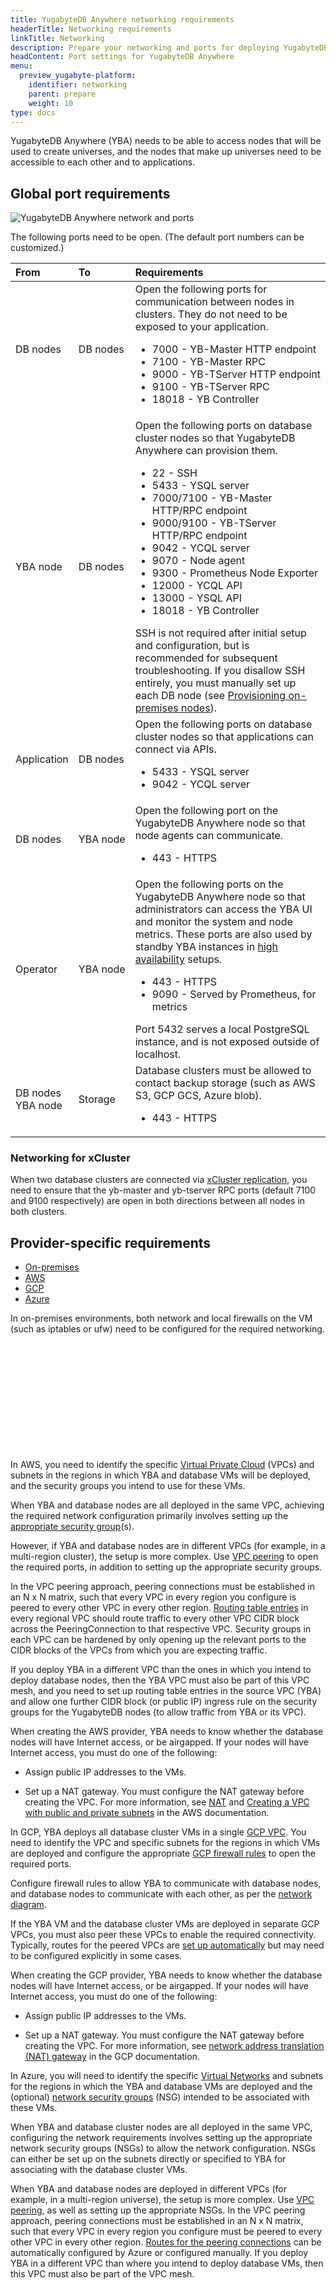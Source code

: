 ```yaml
---
title: YugabyteDB Anywhere networking requirements
headerTitle: Networking requirements
linkTitle: Networking
description: Prepare your networking and ports for deploying YugabyteDB Anywhere.
headContent: Port settings for YugabyteDB Anywhere
menu:
  preview_yugabyte-platform:
    identifier: networking
    parent: prepare
    weight: 10
type: docs
---
```


YugabyteDB Anywhere (YBA) needs to be able to access nodes that will be used to create universes, and the nodes that make up universes need to be accessible to each other and to applications.

## Global port requirements

![YugabyteDB Anywhere network and ports](/images/yb-platform/prepare/yba-networking.png)

The following ports need to be open. (The default port numbers can be customized.)

| From | To | Requirements |
| :--- | :--- | :--- |
| DB&nbsp;nodes | DB&nbsp;nodes | Open the following ports for communication between nodes in clusters. They do not need to be exposed to your application.<ul><li>7000 - YB-Master HTTP endpoint</li><li>7100 - YB-Master RPC</li><li>9000 - YB-TServer HTTP endpoint</li><li>9100 - YB-TServer RPC</li><li>18018 - YB Controller</li></ul> |
| YBA&nbsp;node | DB nodes | Open the following ports on database cluster nodes so that YugabyteDB Anywhere can provision them.<ul><li>22 - SSH</li><li>5433 - YSQL server</li><li>7000/7100 - YB-Master HTTP/RPC endpoint</li><li>9000/9100 - YB-TServer HTTP/RPC endpoint</li><li>9042 - YCQL server</li><li>9070 - Node agent</li><li>9300 - Prometheus Node Exporter</li><li>12000 - YCQL API</li><li>13000 - YSQL API</li><li>18018 - YB Controller</li></ul>SSH is not required after initial setup and configuration, but is recommended for subsequent troubleshooting. If you disallow SSH entirely, you must manually set up each DB node (see [Provisioning on-premises nodes](../server-nodes-software/software-on-prem-manual/)). |
| Application | DB nodes | Open the following ports on database cluster nodes so that applications can connect via APIs.<ul><li>5433 - YSQL server</li><li>9042 - YCQL server</li></ul> |
| DB nodes | YBA&nbsp;node | Open the following port on the YugabyteDB Anywhere node so that node agents can communicate.<ul><li>443 - HTTPS</li></ul> |
| Operator | YBA&nbsp;node | Open the following ports on the YugabyteDB Anywhere node so that administrators can access the YBA UI and monitor the system and node metrics. These ports are also used by standby YBA instances in [high availability](../../administer-yugabyte-platform/high-availability/) setups.<ul><li>443 - HTTPS</li><li>9090 - Served by Prometheus, for metrics</li></ul>Port 5432 serves a local PostgreSQL instance, and is not exposed outside of localhost. |
| DB nodes<br>YBA node | Storage | Database clusters must be allowed to contact backup storage (such as AWS S3, GCP GCS, Azure blob).<ul><li>443 - HTTPS</li></ul> |

### Networking for xCluster

When two database clusters are connected via [xCluster replication](../../create-deployments/async-replication-platform/), you need to ensure that the yb-master and yb-tserver RPC ports (default 7100 and 9100 respectively) are open in both directions between all nodes in both clusters.

## Provider-specific requirements

<ul class="nav nav-tabs-alt nav-tabs-yb custom-tabs">
  <li>
    <a href="#onprem" class="nav-link active" id="onprem-tab" data-toggle="tab"
      role="tab" aria-controls="onprem" aria-selected="true">
      <i class="fa-solid fa-building"></i>
      On-premises
    </a>
  </li>
  <li>
    <a href="#aws" class="nav-link" id="aws-tab" data-toggle="tab"
      role="tab" aria-controls="aws" aria-selected="false">
      <i class="fa-brands fa-aws"></i>
      AWS
    </a>
  </li>
  <li>
    <a href="#gcp" class="nav-link" id="gcp-tab" data-toggle="tab"
      role="tab" aria-controls="gcp" aria-selected="false">
      <i class="fa-brands fa-google"></i>
      GCP
    </a>
  </li>
  <li>
    <a href="#azure" class="nav-link" id="azure-tab" data-toggle="tab"
      role="tab" aria-controls="azure" aria-selected="false">
      <i class="fa-brands fa-microsoft"></i>
      Azure
    </a>
  </li>
</ul>

<div class="tab-content">
  <div id="onprem" class="tab-pane fade show active" role="tabpanel" aria-labelledby="onprem-tab">

In on-premises environments, both network and local firewalls on the VM (such as iptables or ufw) need to be configured for the required networking.

&nbsp;

&nbsp;

&nbsp;

&nbsp;

&nbsp;

&nbsp;

  </div>

  <div id="aws" class="tab-pane fade" role="tabpanel" aria-labelledby="aws-tab">

In AWS, you need to identify the specific [Virtual Private Cloud](https://docs.aws.amazon.com/vpc/latest/userguide/what-is-amazon-vpc.html) (VPCs) and subnets in the regions in which YBA and database VMs will be deployed, and the security groups you intend to use for these VMs.

When YBA and database nodes are all deployed in the same VPC, achieving the required network configuration primarily involves setting up the [appropriate security group](https://docs.aws.amazon.com/vpc/latest/userguide/vpc-security-groups.html)(s).

However, if YBA and database nodes are in different VPCs (for example, in a multi-region cluster), the setup is more complex. Use [VPC peering](https://docs.aws.amazon.com/vpc/latest/peering/vpc-peering-basics.html) to open the required ports, in addition to setting up the appropriate security groups.

In the VPC peering approach, peering connections must be established in an N x N matrix, such that every VPC in every region you configure is peered to every other VPC in every other region. [Routing table entries](https://docs.aws.amazon.com/vpc/latest/peering/vpc-peering-routing.html) in every regional VPC should route traffic to every other VPC CIDR block across the PeeringConnection to that respective VPC. Security groups in each VPC can be hardened by only opening up the relevant ports to the CIDR blocks of the VPCs from which you are expecting traffic.

If you deploy YBA in a different VPC than the ones in which you intend to deploy database nodes, then the YBA VPC must also be part of this VPC mesh, and you need to set up routing table entries in the source VPC (YBA) and allow one further CIDR block (or public IP) ingress rule on the security groups for the YugabyteDB nodes (to allow traffic from YBA or its VPC).

When creating the AWS provider, YBA needs to know whether the database nodes will have Internet access, or be airgapped. If your nodes will have Internet access, you must do one of the following:

- Assign public IP addresses to the VMs.
- Set up a NAT gateway. You must configure the NAT gateway before creating the VPC. For more information, see [NAT](https://docs.aws.amazon.com/vpc/latest/userguide/vpc-nat.html) and [Creating a VPC with public and private subnets](https://docs.aws.amazon.com/AmazonECS/latest/developerguide/create-public-private-vpc.html) in the AWS documentation.

  </div>

  <div id="gcp" class="tab-pane fade" role="tabpanel" aria-labelledby="gcp-tab">

In GCP, YBA deploys all database cluster VMs in a single [GCP VPC](https://cloud.google.com/vpc/docs/vpc). You need to identify the VPC and specific subnets for the regions in which VMs are deployed and configure the appropriate [GCP firewall rules](https://cloud.google.com/firewall/docs/using-firewalls) to open the required ports.

Configure firewall rules to allow YBA to communicate with database nodes, and database nodes to communicate with each other, as per the [network diagram](#global-port-requirements).

If the YBA VM and the database cluster VMs are deployed in separate GCP VPCs, you must also peer these VPCs to enable the required connectivity. Typically, routes for the peered VPCs are [set up automatically](https://cloud.google.com/vpc/docs/vpc-peering#route-exchange-options) but may need to be configured explicitly in some cases.

When creating the GCP provider, YBA needs to know whether the database nodes will have Internet access, or be airgapped. If your nodes will have Internet access, you must do one of the following:

- Assign public IP addresses to the VMs.
- Set up a NAT gateway. You must configure the NAT gateway before creating the VPC. For more information, see [network address translation (NAT) gateway](https://cloud.google.com/nat/docs/overview) in the GCP documentation.

  </div>

  <div id="azure" class="tab-pane fade" role="tabpanel" aria-labelledby="azure-tab">

In Azure, you will need to identify the specific [Virtual Networks](https://learn.microsoft.com/en-us/azure/virtual-network/virtual-networks-overview) and subnets for the regions in which the YBA and database VMs are deployed and the (optional) [network security groups](https://learn.microsoft.com/en-us/azure/virtual-network/network-security-groups-overview) (NSG) intended to be associated with these VMs.

When YBA and database cluster nodes are all deployed in the same VPC, configuring the network requirements involves setting up the appropriate network security groups (NSGs) to allow the network configuration. NSGs can either be set up on the subnets directly or specified to YBA for associating with the database cluster VMs.

When YBA and database nodes are deployed in different VPCs (for example, in a multi-region universe), the setup is more complex. Use [VPC peering](https://learn.microsoft.com/en-us/azure/virtual-network/tutorial-connect-virtual-networks-porta), as well as setting up the appropriate NSGs. In the VPC peering approach, peering connections must be established in an N x N matrix, such that every VPC in every region you configure must be peered to every other VPC in every other region. [Routes for the peering connections](https://learn.microsoft.com/en-us/azure/virtual-network/virtual-networks-udr-overview#:~:text=Virtual%20network%20(VNet)%20peering) can be automatically configured by Azure or configured manually. If you deploy YBA in a different VPC than where you intend to deploy database VMs, then this VPC must also be part of the VPC mesh.

  </div>
</div>
